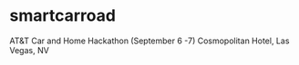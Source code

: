smartcarroad
============

AT&amp;T Car and Home Hackathon (September 6 -7) Cosmopolitan Hotel, Las Vegas, NV 
